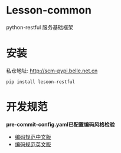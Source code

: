 # Lesson-common

python-restful 服务基础框架

# 安装

私仓地址: http://scm-pypi.belle.net.cn

`pip install lesoon-restful`


# 开发规范

**pre-commit-config.yaml已配置编码风格检验**

+ [编码规范中文版](https://zh-google-styleguide.readthedocs.io/en/latest/google-python-styleguide/python_language_rules/) <br>
+ [编码规范英文版](https://google.github.io/styleguide/pyguide.html) <br>
